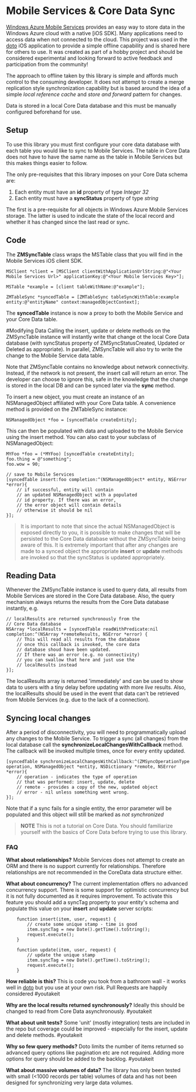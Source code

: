 # Mobile Services & Core Data Sync

[Windows Azure Mobile Services](http://www.windowsazure.com/ios) provides an easy way to store data in the Windows Azure cloud with a native [iOS SDK]. Many applications need to access data when not connected to the cloud. This project was used in the [doto](http://doto.mobi) iOS application to provide a simple offline capability and is shared here for others to use. It was created as part of a hobby project and should be considered experimental and looking forward to active feedback and participation from the community!

The approach to offline taken by this library is simple and affords much control to the consuming developer. It does not attempt to create a merge replication style synchronization capability but is based around the idea of a simple _local reference cache_ and _store and forward_ pattern for changes. 

Data is stored in a local Core Data database and this must be manually configured beforehand for use.

## Setup

To use this library you must first configure your core data database with each table you would like to sync to Mobile Services. The table in Core Data does not have to have the same name as the table in Mobile Services but this makes things easier to follow. 

The only pre-requisites that this library imposes on your Core Data schema are:

1. Each entity must have an **id** property of type _Integer 32_
2. Each entity must have a **syncStatus** property of type _string_

The first is a pre-requisite for all objects in Windows Azure Mobile Services storage. The latter is used to indicate the state of the local record and whether it has changed since the last read or sync.

## Code

The **ZMSyncTable** class wraps the MSTable class that you will find in the Mobile Services iOS client SDK.

	MSClient *client = [MSClient clientWithApplicationUrlString:@"<Your Mobile Services Url>" applicationKey:@"<Your Mobile Services Key>"];

	MSTable *example = [client tableWithName:@"example"];

	ZMTableSync *syncedTable = [ZMTableSync tableSyncWithTable:example entity:@"entityName" context:managedObjectContext];

The **syncedTable** instance is now a proxy to both the Mobile Service and your Core Data table.

#Modifying Data
Calling the insert, update or delete methods on the ZMSyncTable instance will instantly write that change ot the local Core Data database (with syncStatus property of ZMSyncStatusCreated, Updated or Deleted as appropriate). In parallel, ZMSyncTable will also try to write the change to the Mobile Service data table. 

Note that ZMSyncTable contains no knowledge about network connectivity. Instead, if the network is not present, the insert call will return an error. The developer can choose to ignore this, safe in the knowledge that the change is stored in the local DB and can be synced later via the **sync** method.

To insert a new object, you must create an instance of an NSManagedObject affiliated with your Core Data table. A convenience method is provided on the ZMTableSync instance:

	NSManagedObject *foo = [syncedTable createEntity];

This can then be populated with data and uploaded to the Mobile Service using the insert method. You can also cast to your subclass of NSManagedObject:

	MYFoo *foo = (*MYFoo) [syncedTable createEntity];
	foo.thing = @"something";
	foo.wow = 90;

	// save to Mobile Services
	[syncedTable insert:foo completion:^(NSManagedObject* entity, NSError *error){ 
		// if successful, entity will contain
		// an updated NSManagedObject with a populated
		// id property. If there was an error,
		// the error object will contain details
		// otherwise it should be nil
	}];

> It is important to note that since the actual NSManagedObject is exposed directly to you, it is possible to make changes that will be persisted to the Core Data database without the ZMSyncTable being aware of this. It is extremely important that after any changes are made to a synced object the appropriate **insert** or **update** methods are invoked so that the syncStatus is updated appropriately. 

## Reading Data

Whenever the ZMSyncTable instance is used to query data, all results from Mobile Services are stored in the Core Data database. Also, the query mechanism always returns the results from the Core Data database instantly, e.g.

	// localResults are returned synchronously from the
	// Core Data database
	NSArray *localResults = [syncedTable readWithPredicate:nil completion:^(NSArray *remoteResults, NSError *error) {
		// This will read all results from the database
		// once this callback is invoked, the core data 
		// database shoud have been updated.
		// If there was an error (e.g. no connectivity)
		// you can swallow that here and just use the
		// localResults instead
	}];

The localResults array is returned 'immediately' and can be used to show data to users with a tiny delay before updating with more _live_ results. Also, the localResults should be used in the event that data can't be retrieved from Mobile Services (e.g. due to the lack of a connection).

## Syncing local changes
After a period of disconnectivity, you will need to programmatically upload any changes to the Mobile Service. To trigger a sync (all changes) from the local database call the **synchronizeLocalChangesWithCallback** method. The callback will be invoked multiple times, once for every entity updated. 

	[syncedTable synchronizeLocalChangesWithCallback:^(ZMSyncOperationType operation, NSManagedObject *entity, NSDictionary *remote, NSError *error){
		// operation - indicates the type of operation
		// that was performed: insert, update, delete
		// remote - provides a copy of the new, updated object
		// error - nil unless something went wrong.
	}];
	
Note that if a sync fails for a single entity, the error parameter will be populated and this object will still be marked as _not synchronized_ 

> **NOTE** This is not a tutorial on Core Data. You should familiarize yourself with the basics of Core Data before trying to use this library.

### FAQ
**What about relationships?** Mobile Services does not attempt to create an ORM and there is no support currently for relationships. Therefore relationships are not recommended in the CoreData data structure either.

**What about concurrency?** The current implementation offers no advanced concurrency support. There is some support for optimistic concurrency but it is not fully documented as it requires improvement. To activate this feature you should add a syncTag property to your entity's schema and populate this value on your **insert** and **update** server scripts:

		function insert(item, user, request) {
			// create some unique stamp - time is good
			item.syncTag = new Date().getTime().toString();
			request.execute();
		}

		function update(item, user, request) {
			// update the unique stamp
			item.syncTag = new Date().getTime().toString();
			request.execute();
		}

**How reliable is this?** This is code you took from a bathroom wall - it works well in [doto](http://doto.mobi) but you use at your own risk. Pull Requests are happily considered #youtakeit

**Why are the local results returned synchronously?** Ideally this should be changed to read from Core Data asynchronously. #youtakeit

**What about unit tests?** Some 'unit' (mostly integration) tests are included in the repo but coverage could be improved - especially for the insert, update and delete methods. #youtakeit

**Why so few query methods?** Doto limits the number of items returned so advanced query options like pagination etc are not required. Adding more options for query should be added to the backlog. #youtakeit

**What about massive volumes of data?** The library has only been tested with small (<1000 records per table) volumes of data and has not been designed for synchronizing very large data volumes.